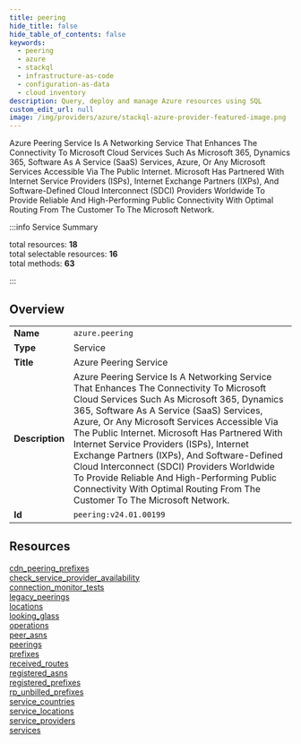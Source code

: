 ```yaml
---
title: peering
hide_title: false
hide_table_of_contents: false
keywords:
  - peering
  - azure
  - stackql
  - infrastructure-as-code
  - configuration-as-data
  - cloud inventory
description: Query, deploy and manage Azure resources using SQL
custom_edit_url: null
image: /img/providers/azure/stackql-azure-provider-featured-image.png
---
```

Azure Peering Service Is A Networking Service That Enhances The Connectivity To Microsoft Cloud Services Such As Microsoft 365, Dynamics 365, Software As A Service (SaaS) Services, Azure, Or Any Microsoft Services Accessible Via The Public Internet. Microsoft Has Partnered With Internet Service Providers (ISPs), Internet Exchange Partners (IXPs), And Software-Defined Cloud Interconnect (SDCI) Providers Worldwide To Provide Reliable And High-Performing Public Connectivity With Optimal Routing From The Customer To The Microsoft Network.  
    
:::info Service Summary

<div class="row">
<div class="providerDocColumn">
<span>total resources:&nbsp;<b>18</b></span><br />
<span>total selectable resources:&nbsp;<b>16</b></span><br />
<span>total methods:&nbsp;<b>63</b></span><br />
</div>
</div>

:::

## Overview
<table><tbody>
<tr><td><b>Name</b></td><td><code>azure.peering</code></td></tr>
<tr><td><b>Type</b></td><td>Service</td></tr>
<tr><td><b>Title</b></td><td>Azure Peering Service</td></tr>
<tr><td><b>Description</b></td><td>Azure Peering Service Is A Networking Service That Enhances The Connectivity To Microsoft Cloud Services Such As Microsoft 365, Dynamics 365, Software As A Service (SaaS) Services, Azure, Or Any Microsoft Services Accessible Via The Public Internet. Microsoft Has Partnered With Internet Service Providers (ISPs), Internet Exchange Partners (IXPs), And Software-Defined Cloud Interconnect (SDCI) Providers Worldwide To Provide Reliable And High-Performing Public Connectivity With Optimal Routing From The Customer To The Microsoft Network.</td></tr>
<tr><td><b>Id</b></td><td><code>peering:v24.01.00199</code></td></tr>
</tbody></table>

## Resources
<div class="row">
<div class="providerDocColumn">
<a href="/providers/azure/peering/cdn_peering_prefixes/">cdn_peering_prefixes</a><br />
<a href="/providers/azure/peering/check_service_provider_availability/">check_service_provider_availability</a><br />
<a href="/providers/azure/peering/connection_monitor_tests/">connection_monitor_tests</a><br />
<a href="/providers/azure/peering/legacy_peerings/">legacy_peerings</a><br />
<a href="/providers/azure/peering/locations/">locations</a><br />
<a href="/providers/azure/peering/looking_glass/">looking_glass</a><br />
<a href="/providers/azure/peering/operations/">operations</a><br />
<a href="/providers/azure/peering/peer_asns/">peer_asns</a><br />
<a href="/providers/azure/peering/peerings/">peerings</a><br />
</div>
<div class="providerDocColumn">
<a href="/providers/azure/peering/prefixes/">prefixes</a><br />
<a href="/providers/azure/peering/received_routes/">received_routes</a><br />
<a href="/providers/azure/peering/registered_asns/">registered_asns</a><br />
<a href="/providers/azure/peering/registered_prefixes/">registered_prefixes</a><br />
<a href="/providers/azure/peering/rp_unbilled_prefixes/">rp_unbilled_prefixes</a><br />
<a href="/providers/azure/peering/service_countries/">service_countries</a><br />
<a href="/providers/azure/peering/service_locations/">service_locations</a><br />
<a href="/providers/azure/peering/service_providers/">service_providers</a><br />
<a href="/providers/azure/peering/services/">services</a><br />
</div>
</div>
